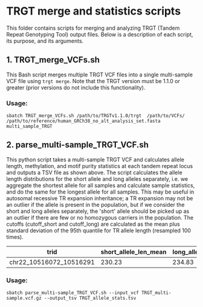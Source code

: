 # TRGT merge and statistics scripts

This folder contains scripts for merging and analyzing TRGT (Tandem Repeat Genotyping Tool) output files. Below is a description of each script, its purpose, and its arguments.

## 1. TRGT_merge_VCFs.sh

This Bash script merges multiple TRGT VCF files into a single multi-sample VCF file using `trgt merge`. Note that the TRGT version must be 1.1.0 or greater (prior versions do not include this functionality).

### Usage:
`sbatch TRGT_merge_VCFs.sh /path/to/TRGTv1.1.0/trgt  /path/to/VCFs/ /path/to/reference/human_GRCh38_no_alt_analysis_set.fasta multi_sample_TRGT`

## 2. parse_multi-sample_TRGT_VCF.sh
This python script takes a multi-sample TRGT VCF and calculates allele length, methylation, and motif purity statistics at each tandem repeat locus and outputs a TSV file as shown above. The script calculates the allele length distributions for the short allele and long alleles separately, i.e. we aggregate the shortest allele for all samples and calculate sample statistics, and do the same for the longest allele for all samples. This may be useful in autosomal recessive TR expansion inheritance; a TR expansion may not be an outlier if the allele is present in the population, but if we consider the short and long alleles separately, the 'short' allele should be picked up as an outlier if there are few or no homozygous carriers in the population. The cutoffs (cutoff_short and cutoff_long) are calculated as the mean plus standard deviation of the 95th quantile for TR allele length (resampled 100 times).

| trid                       | short_allele_len_mean | long_allele_len_mean | short_allele_len_std | long_allele_len_std | cutoff_short | cutoff_long | range_long | range_short | AM_mean | AM_std | MP_mean | MP_std |
|----------------------------|-----------------------|----------------------|----------------------|---------------------|---------|--------|---------|--------|--------------|-------------|-------------|------------|
| chr22_10516072_10516291| 230.23                 | 234.83                 | 8.69               | 8.76            | 244.71    | 249.13   | [217, 258]   | [216, 258]   | 0.51       | 0.27   |  0.74      | 0.01|

### Usage: 
`sbatch parse_multi-sample_TRGT_VCF.sh --input_vcf TRGT_multi-sample.vcf.gz --output_tsv TRGT_allele_stats.tsv`
